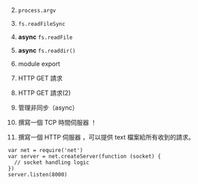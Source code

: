 02. `process.argv`

03. `fs.readFileSync`

04. **async** `fs.readFile`

05. **async** `fs.readdir()`
 
06. module export

07. HTTP GET 請求

08. HTTP GET 請求(2)

09. 管理非同步（async）

10. 撰寫一個 TCP 時間伺服器 ！

11. 撰寫一個 HTTP 伺服器 ，可以提供 text 檔案給所有收到的請求。 


```
var net = require('net')
var server = net.createServer(function (socket) {
  // socket handling logic
})
server.listen(8000)
```